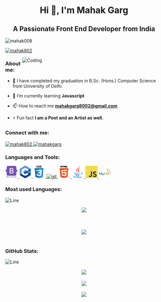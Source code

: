 <h1 align="center">Hi 👋, I'm Mahak Garg</h1>
<h2 align="center">A Passionate Front End Developer from India</h2>

<p align="left"> 
  <img src="https://komarev.com/ghpvc/?username=mahak008&label=Profile%20views&color=0e75b6&style=flat" alt="mahak008"> 
</p>

<p align="left"> 
  <a href="https://twitter.com/mahak802" target="blank">
    <img src="https://img.shields.io/twitter/follow/mahak802?logo=twitter&style=for-the-badge" alt="mahak802">
  </a> 
</p>

<img align="right" alt="Coding" width="450" src="https://xd.adobe.com/ideas/wp-content/uploads/2021/07/1617979191-8.gif">

<h3 align="left">About me:</h3>

- 🔭 I have completed my graduation in B.Sc. (Hons.) Computer Science from University of Delhi.

- 🌱 I’m currently learning **Javascript**

- 📫 How to reach me **mahakgarg8002@gmail.com**

- ⚡ Fun fact **I am a Poet and an Artist as well.**

<h3 align="left">Connect with me:</h3>
<p align="left">
  <a href="https://twitter.com/mahak802" target="blank">
    <img align="center" src="https://raw.githubusercontent.com/rahuldkjain/github-profile-readme-generator/master/src/images/icons/Social/twitter.svg" alt="mahak802" height="30" width="40" />
  </a>
  <a href="https://linkedin.com/in/mahakgarg" target="blank">
    <img align="center" src="https://raw.githubusercontent.com/rahuldkjain/github-profile-readme-generator/master/src/images/icons/Social/linked-in-alt.svg" alt="mahakgarg" height="30" width="40">
  </a>
</p>

<h3 align="left">Languages and Tools:</h3>
<p align="left"> 
  <a href="https://getbootstrap.com" target="_blank" rel="noreferrer"> 
    <img src="https://raw.githubusercontent.com/devicons/devicon/master/icons/bootstrap/bootstrap-plain-wordmark.svg" alt="bootstrap" width="40" height="40"> 
  </a> 
  <a href="https://www.w3schools.com/cpp/" target="_blank" rel="noreferrer"> 
    <img src="https://raw.githubusercontent.com/devicons/devicon/master/icons/cplusplus/cplusplus-original.svg" alt="cplusplus" width="40" height="40"> 
  </a> 
  <a href="https://www.w3schools.com/css/" target="_blank" rel="noreferrer"> 
    <img src="https://raw.githubusercontent.com/devicons/devicon/master/icons/css3/css3-original-wordmark.svg" alt="css3" width="40" height="40"> 
  </a> 
  <a href="https://git-scm.com/" target="_blank" rel="noreferrer"> 
    <img src="https://www.vectorlogo.zone/logos/git-scm/git-scm-icon.svg" alt="git" width="40" height="40"> 
  </a> 
  <a href="https://www.w3.org/html/" target="_blank" rel="noreferrer"> 
    <img src="https://raw.githubusercontent.com/devicons/devicon/master/icons/html5/html5-original-wordmark.svg" alt="html5" width="40" height="40"> 
  </a> 
  <a href="https://www.java.com" target="_blank" rel="noreferrer"> 
    <img src="https://raw.githubusercontent.com/devicons/devicon/master/icons/java/java-original.svg" alt="java" width="40" height="40"> 
  </a> 
  <a href="https://developer.mozilla.org/en-US/docs/Web/JavaScript" target="_blank" rel="noreferrer"> 
    <img src="https://raw.githubusercontent.com/devicons/devicon/master/icons/javascript/javascript-original.svg" alt="javascript" width="40" height="40"> 
  </a> 
  <a href="https://www.mysql.com/" target="_blank" rel="noreferrer"> 
    <img src="https://raw.githubusercontent.com/devicons/devicon/master/icons/mysql/mysql-original-wordmark.svg" alt="mysql" width="40" height="40"> 
  </a>
</p>

### Most used Languages:
![Line](https://user-images.githubusercontent.com/85225156/171937799-8fc9e255-9889-4642-9c92-6df85fb86e82.gif)

<p align="center">
  <img src= "https://github-readme-stats.vercel.app/api/top-langs/?username=mahak008&layout=compact&hide=html&theme=dracula&hide_border=true">
  <br><br>
  <a href="https://github.com/ryo-ma/github-profile-trophy" target="_blank">
    <img src= "https://github-profile-summary-cards.vercel.app/api/cards/repos-per-language?username=mahak008&theme=dracula" alt=""><br><br>
    <img src= "https://github-profile-summary-cards.vercel.app/api/cards/most-commit-language?username=mahak008&theme=dracula"><br><br>
  </a>
</p>

### GitHub Stats:
![Line](https://user-images.githubusercontent.com/85225156/171937799-8fc9e255-9889-4642-9c92-6df85fb86e82.gif)

<p align="center">
  <img align="center" src="https://github-readme-streak-stats.herokuapp.com/?user=mahak008&theme=radical&custom_title=streak-stats&hide_border=true&layout=compact"><br><br>
  <img align="center" src="https://github-profile-summary-cards.vercel.app/api/cards/profile-details?username=mahak008&theme=dracula"><br><br>
  <img align="center" src="https://github-readme-stats.vercel.app/api?username=mahak008&theme=dracula&show_icons=true&locale=en&hide_border=true&layout=compact">
</p>
